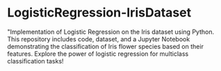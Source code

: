 # LogisticRegression-IrisDataset
"Implementation of Logistic Regression on the Iris dataset using Python. This repository includes code, dataset, and a Jupyter Notebook demonstrating the classification of Iris flower species based on their features. Explore the power of logistic regression for multiclass classification tasks!
